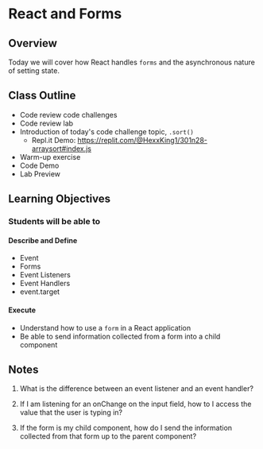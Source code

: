 # React and Forms

## Overview

Today we will cover how React handles `forms` and the asynchronous nature of setting state.

## Class Outline

- Code review code challenges
- Code review lab
- Introduction of today's code challenge topic, `.sort()`
  - Repl.it Demo: <https://replit.com/@HexxKing1/301n28-arraysort#index.js>
- Warm-up exercise
- Code Demo
- Lab Preview

## Learning Objectives

### Students will be able to

#### Describe and Define

- Event
- Forms
- Event Listeners
- Event Handlers
- event.target

#### Execute

- Understand how to use a `form` in a React application
- Be able to send information collected from a form into a child component

## Notes

1. What is the difference between an event listener and an event handler?

1. If I am listening for an onChange on the input field, how to I access the value that the user is typing in?

1. If the form is my child component, how do I send the information collected from that form up to the parent component?
